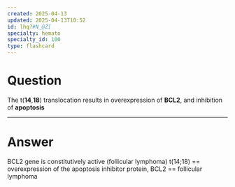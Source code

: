 ```yaml
---
created: 2025-04-13
updated: 2025-04-13T10:52
id: lhq?#N_@Z[
specialty: hemato
specialty_id: 100
type: flashcard
---
```


# Question
The t(**14**,**18**) translocation results in overexpression of **BCL2**, and inhibition of **apoptosis**

---

# Answer
BCL2 gene is constitutively active (follicular lymphoma)    t(14;18) == overexpression of the apoptosis inhibitor protein, BCL2 == follicular lymphoma